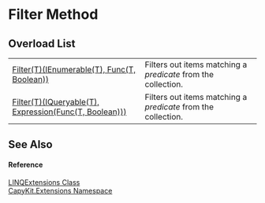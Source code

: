 # Filter Method


## Overload List
<table>
<tr>
<td><a href="M_CapyKit_Extensions_LINQExtensions_Filter__1.md">Filter(T)(IEnumerable(T), Func(T, Boolean))</a></td>
<td>Filters out items matching a <em>predicate</em> from the collection.</td></tr>
<tr>
<td><a href="M_CapyKit_Extensions_LINQExtensions_Filter__1_1.md">Filter(T)(IQueryable(T), Expression(Func(T, Boolean)))</a></td>
<td>Filters out items matching a <em>predicate</em> from the collection.</td></tr>
</table>

## See Also


#### Reference
<a href="T_CapyKit_Extensions_LINQExtensions.md">LINQExtensions Class</a>  
<a href="N_CapyKit_Extensions.md">CapyKit.Extensions Namespace</a>  
